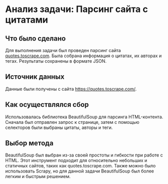 # Анализ задачи: Парсинг сайта с цитатами

## Что было сделано
Для выполнения задачи был проведен парсинг сайта [quotes.toscrape.com](https://quotes.toscrape.com/). Была собрана информация о цитатах, их авторах и тегах. Результаты сохранены в формате JSON.

## Источник данных
Данные были получены с сайта https://quotes.toscrape.com/.

## Как осуществлялся сбор
Использовалась библиотека BeautifulSoup для парсинга HTML-контента. Сначала был отправлен запрос к странице, затем с помощью селекторов были выбраны цитаты, авторы и теги.

## Выбор метода
BeautifulSoup был выбран из-за своей простоты и гибкости при работе с HTML. Этот инструмент подходит для относительно небольших и статичных сайтов, таких как quotes.toscrape.com. Также можно было использовать Scrapy, но для данной задачи BeautifulSoup был более легким и быстрым решением.
